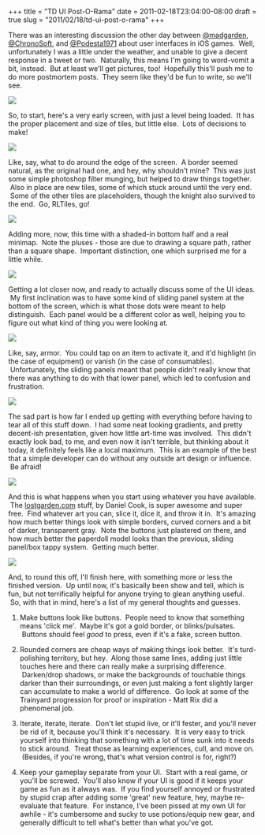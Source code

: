 +++
title = "TD UI Post-O-Rama"
date = 2011-02-18T23:04:00-08:00
draft = true
slug = "2011/02/18/td-ui-post-o-rama"
+++

There was an interesting discussion the other day between [@madgarden][1], [@ChronoSoft][2], and [@Podesta1971][3] about user interfaces in iOS games.  Well, unfortunately I was a little under 
the weather, and unable to give a decent response in a tweet or two.  Naturally, 
this means I'm going to word-vomit a bit, instead.  But at least we'll get 
pictures, too!  Hopefully this'll push me to do more postmortem posts.  They 
seem like they'd be fun to write, so we'll see. 

![][4]

So, to start, here's a very early screen, with just a level being loaded.  It has the proper placement and size of tiles, but little else.  Lots of decisions to make!

![][5]

Like, say, what to do around the edge of the screen.  A border seemed natural, 
as the original had one, and hey, why shouldn't mine?  This was just some simple 
photoshop filter munging, but helped to draw things together.  Also in place 
are new tiles, some of which stuck around until the very end.  Some of the 
other tiles are placeholders, though the knight also survived to the end.  Go, 
RLTiles, go!





![][6]



Adding more, now, this time with a shaded-in bottom half and a real minimap. 
 Note the pluses - those are due to drawing a square path, rather than a square 
shape.  Important distinction, one which surprised me for a little while.





![][7]



Getting a lot closer now, and ready to actually discuss some of the UI ideas. 
 My first inclination was to have some kind of sliding panel system at the 
bottom of the screen, which is what those dots were meant to help distinguish. 
 Each panel would be a different color as well, helping you to figure out what 
kind of thing you were looking at. 





![][8]



Like, say, armor.  You could tap on an item to activate it, and it'd highlight 
(in the case of equipment) or vanish (in the case of consumables).  Unfortunately, 
the sliding panels meant that people didn't really know that there was anything 
to do with that lower panel, which led to confusion and frustration.





![][9]



The sad part is how far I ended up getting with everything before having to 
tear all of this stuff down.  I had some neat looking gradients, and pretty 
decent-ish presentation, given how little art-time was involved.  This didn't 
exactly look bad, to me, and even now it isn't terrible, but thinking about 
it today, it definitely feels like a local maximum.  This is an example of 
the best that a simple developer can do without any outside art design or influence. 
 Be afraid!





![][10]



And this is what happens when you start using whatever you have available. 
 The [lostgarden.com][11] stuff, by Daniel Cook, is super awesome and 
super free.  Find whatever art you can, slice it, dice it, and throw it in. 
 It's amazing how much better things look with simple borders, curved corners 
and a bit of darker, transparent gray.  Note the buttons just plastered on 
there, and how much better the paperdoll model looks than the previous, sliding 
panel/box tappy system.  Getting much better.





![][12]





And, to round this off, I'll finish here, with something more or less the finished 
version.  Up until now, it's basically been show and tell, which is fun, but 
not terrifically helpful for anyone trying to glean anything useful.  So, with 
that in mind, here's a list of my general thoughts and guesses.





1. Make buttons look like buttons.  People need to know that something means 
'click me'.  Maybe it's got a gold border, or blinks/pulsates.  Buttons should 
feel *good* to press, even if it's a fake, screen button.



2. Rounded corners are cheap ways of making things look better.  It's turd-polishing 
territory, but hey.  Along those same lines, adding just little touches here 
and there can really make a surprising difference.  Darken/drop shadows, or 
make the backgrounds of touchable things darker than their surroundings, or 
even just making a font slightly larger can accumulate to make a world of difference. 
 Go look at some of the Trainyard progression for proof or inspiration - Matt 
Rix did a phenomenal job.



3. Iterate, iterate, iterate.  Don't let stupid live, or it'll fester, and 
you'll never be rid of it, because you'll think it's necessary.  It is very 
easy to trick yourself into thinking that something with a lot of time sunk 
into it needs to stick around.  Treat those as learning experiences, cull, 
and move on.  (Besides, if you're wrong, that's what version control is for, 
right?)



4. Keep your gameplay separate from your UI.  Start with a real game, or you'll 
be screwed.  You'll also know if your UI is good if it keeps your game as fun 
as it always was.  If you find yourself annoyed or frustrated by stupid crap 
after adding some 'great' new feature, hey, maybe re-evaluate that feature. 
 For instance, I've been pissed at my own UI for awhile - it's cumbersome and 
sucky to use potions/equip new gear, and generally difficult to tell what's 
better than what you've got.













[1]: http://twitter.com/madgarden (@madgarden)
[2]: http://www.twitter.com/ChronoSoft (@ChronoSoft)
[3]: http://www.twitter.com/Podesta1971 (@Podesta1971)
[4]: https://lh4.googleusercontent.com/_5O1JDvh1Go4/S25vjQ_AQGI/AAAAAAAAMDU/8uMK_xFey7c/s800/Screen%20shot%202010-02-06%20at%204.27.57%20PM.jpg
[5]: https://lh3.googleusercontent.com/_5O1JDvh1Go4/S3UaJ0iej9I/AAAAAAAAKgM/J7d9pzKwsYg/s800/Screenshot_3.jpg
[6]: https://lh3.googleusercontent.com/_5O1JDvh1Go4/S3ZfNVmbbgI/AAAAAAAAKkE/2qN6BSb1w5s/s800/Screenshot_14.jpg
[7]: https://lh3.googleusercontent.com/_5O1JDvh1Go4/S7Jyd8xdhzI/AAAAAAAALM0/ezAYIR-SOGY/s800/Screenshot_64.jpg
[8]: https://lh5.googleusercontent.com/_5O1JDvh1Go4/S7PMDDmFOFI/AAAAAAAALKY/63mzWmwwEIg/s800/Screenshot_76.jpg
[9]: https://lh5.googleusercontent.com/_5O1JDvh1Go4/S-XHgM-zGeI/AAAAAAAALmc/S41w93A2VYs/s800/Screenshot_111.jpg
[10]: https://lh4.googleusercontent.com/_5O1JDvh1Go4/S_g9JjLFR7I/AAAAAAAALqY/zqzEWMjdYqM/s800/Screenshot_142.jpg
[11]: http://lostgarden.com
[12]: https://lh6.googleusercontent.com/_5O1JDvh1Go4/TBQCv6VKX2I/AAAAAAAAL0Y/oabhhaZ5_t4/s800/Screenshot_175.jpg